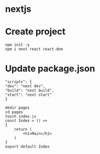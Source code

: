 # nextjs

# Create project

````
npm init -y
npm i next react react-dom
````

# Update package.json
````
"scripts": {
"dev": "next dev",
"build": "next build",
"start": "next start"
}
````

````
mkdir pages
cd pages 
touch index.js
const Index = () =>
{
    return (
        <h1>Main</h1>
    )
}
export default Index
````